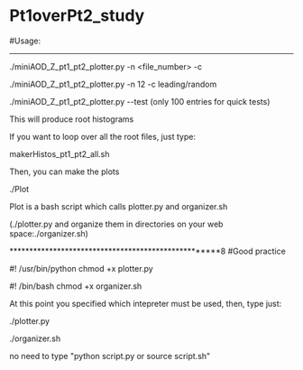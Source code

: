 # Pt1overPt2_study

#Usage:
********************************************************************
./miniAOD_Z_pt1_pt2_plotter.py -n <file_number> -c <configuration>

./miniAOD_Z_pt1_pt2_plotter.py -n 12 -c leading/random

./miniAOD_Z_pt1_pt2_plotter.py --test (only 100 entries for quick tests)

This will produce root histograms

If you want to loop over all the root files, just type:

makerHistos_pt1_pt2_all.sh

Then, you can make the plots

./Plot

Plot is a bash script which calls plotter.py and organizer.sh

(./plotter.py and organize them in directories on your web space:./organizer.sh)

****************************************************8
#Good practice

#! /usr/bin/python
chmod +x plotter.py

#! /bin/bash
chmod +x organizer.sh

At this point you specified which intepreter must be used, then, type just:

./plotter.py

./organizer.sh

no need to type "python script.py or source script.sh"




